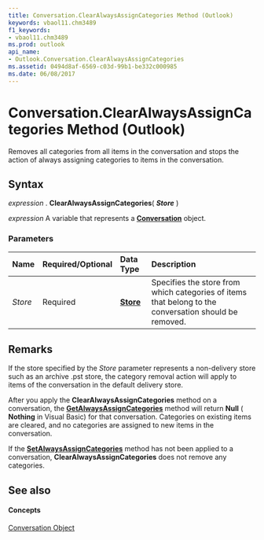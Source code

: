 ```yaml
---
title: Conversation.ClearAlwaysAssignCategories Method (Outlook)
keywords: vbaol11.chm3489
f1_keywords:
- vbaol11.chm3489
ms.prod: outlook
api_name:
- Outlook.Conversation.ClearAlwaysAssignCategories
ms.assetid: 0494d8af-6569-c03d-99b1-be332c000985
ms.date: 06/08/2017
---
```



# Conversation.ClearAlwaysAssignCategories Method (Outlook)

Removes all categories from all items in the conversation and stops the action of always assigning categories to items in the conversation.


## Syntax

 _expression_ . **ClearAlwaysAssignCategories**( **_Store_** )

 _expression_ A variable that represents a **[Conversation](Outlook.Conversation.md)** object.


### Parameters



|**Name**|**Required/Optional**|**Data Type**|**Description**|
|:-----|:-----|:-----|:-----|
| _Store_|Required| **[Store](Outlook.Store.md)**|Specifies the store from which categories of items that belong to the conversation should be removed.|

## Remarks

If the store specified by the  _Store_ parameter represents a non-delivery store such as an archive .pst store, the category removal action will apply to items of the conversation in the default delivery store.

After you apply the  **ClearAlwaysAssignCategories** method on a conversation, the **[GetAlwaysAssignCategories](Outlook.Conversation.GetAlwaysAssignCategories.md)** method will return **Null** ( **Nothing** in Visual Basic) for that conversation. Categories on existing items are cleared, and no categories are assigned to new items in the conversation.

If the  **[SetAlwaysAssignCategories](Outlook.Conversation.SetAlwaysAssignCategories.md)** method has not been applied to a conversation, **ClearAlwaysAssignCategories** does not remove any categories.


## See also


#### Concepts


[Conversation Object](Outlook.Conversation.md)

